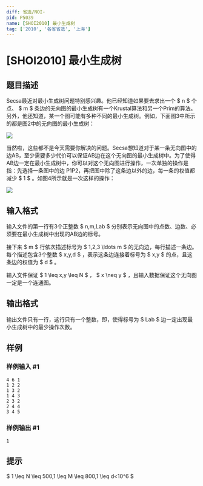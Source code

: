 ```yaml
---
diff: 省选/NOI-
pid: P5039
name: [SHOI2010] 最小生成树
tag: ['2010', '各省省选', '上海']
---
```

# [SHOI2010] 最小生成树
## 题目描述

Secsa最近对最小生成树问题特别感兴趣。他已经知道如果要去求出一个 $ n $ 个点、 $ m $ 条边的无向图的最小生成树有一个Krustal算法和另一个Prim的算法。另外，他还知道，某一个图可能有多种不同的最小生成树。例如，下面图3中所示的都是图2中的无向图的最小生成树：

![](https://cdn.luogu.com.cn/upload/pic/43631.png)

当然啦，这些都不是今天需要你解决的问题。Secsa想知道对于某一条无向图中的边AB，至少需要多少代价可以保证AB边在这个无向图的最小生成树中。为了使得AB边一定在最小生成树中，你可以对这个无向图进行操作，一次单独的操作是指：先选择一条图中的边 P1P2，再把图中除了这条边以外的边，每一条的权值都减少 $ 1 $ 。如图4所示就是一次这样的操作：

![](https://cdn.luogu.com.cn/upload/pic/43632.png)


## 输入格式

输入文件的第一行有3个正整数 $ n,m,Lab $ 分别表示无向图中的点数、边数、必须要在最小生成树中出现的AB边的标号。

接下来 $ m $ 行依次描述标号为 $ 1,2,3 \ldots m $ 的无向边，每行描述一条边。每个描述包含3个整数 $ x,y,d $ ，表示这条边连接着标号为 $ x,y $ 的点，且这条边的权值为 $ d $ 。

输入文件保证 $ 1 \leq x,y \leq N $ ， $ x \neq y $ ，且输入数据保证这个无向图一定是一个连通图。
## 输出格式

输出文件只有一行，这行只有一个整数，即，使得标号为 $ Lab $ 边一定出现最小生成树中的最少操作次数。
## 样例

### 样例输入 #1
```
4 6 1
1 2 2
1 3 2
1 4 3
2 3 2
2 4 4
3 4 5
```
### 样例输出 #1
```
1
```
## 提示

$ 1 \leq N \leq 500,1 \leq M \leq 800,1 \leq d<10^6 $

